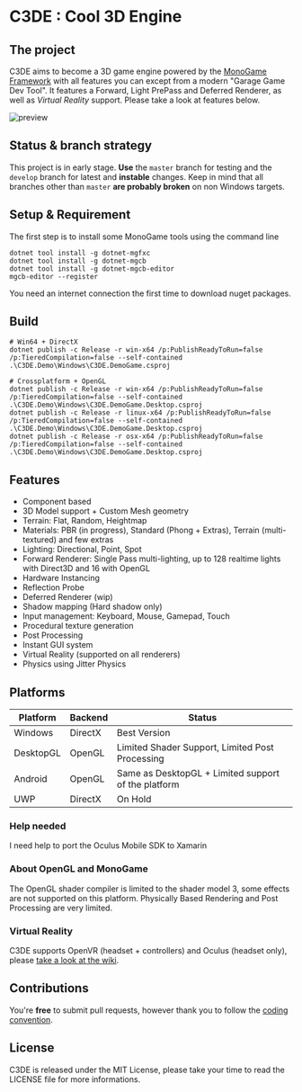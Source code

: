 # C3DE : Cool 3D Engine

## The project
C3DE aims to become a 3D game engine powered by the [MonoGame Framework](https://github.com/MonoGame/MonoGame) with all features you can except from a modern "Garage Game Dev Tool". It features a Forward, Light PrePass and Deferred Renderer, as well as *Virtual Reality* support. Please take a look at features below.

![preview](http://78.media.tumblr.com/9a7fd3f3dd743e8d32c8f4e1f98ffe79/tumblr_p26hge9n4w1s15knro2_1280.jpg)

## Status & branch strategy
This project is in early stage. **Use** the `master` branch for testing and the `develop` branch for latest and **instable** changes. Keep in mind that all branches other than `master` **are probably broken** on non Windows targets.

## Setup & Requirement
The first step is to install some MonoGame tools using the command line
```
dotnet tool install -g dotnet-mgfxc
dotnet tool install -g dotnet-mgcb
dotnet tool install -g dotnet-mgcb-editor
mgcb-editor --register
```

You need an internet connection the first time to download nuget packages.

## Build
```
# Win64 + DirectX
dotnet publish -c Release -r win-x64 /p:PublishReadyToRun=false /p:TieredCompilation=false --self-contained .\C3DE.Demo\Windows\C3DE.DemoGame.csproj

# Crossplatform + OpenGL
dotnet publish -c Release -r win-x64 /p:PublishReadyToRun=false /p:TieredCompilation=false --self-contained .\C3DE.Demo\Windows\C3DE.DemoGame.Desktop.csproj
dotnet publish -c Release -r linux-x64 /p:PublishReadyToRun=false /p:TieredCompilation=false --self-contained .\C3DE.Demo\Windows\C3DE.DemoGame.Desktop.csproj
dotnet publish -c Release -r osx-x64 /p:PublishReadyToRun=false /p:TieredCompilation=false --self-contained .\C3DE.Demo\Windows\C3DE.DemoGame.Desktop.csproj
```

## Features
- Component based
- 3D Model support + Custom Mesh geometry
- Terrain: Flat, Random, Heightmap
- Materials: PBR (in progress), Standard (Phong + Extras), Terrain (multi-textured) and few extras
- Lighting: Directional, Point, Spot
- Forward Renderer: Single Pass multi-lighting, up to 128 realtime lights with Direct3D and 16 with OpenGL
- Hardware Instancing
- Reflection Probe
- Deferred Renderer (wip)
- Shadow mapping (Hard shadow only)
- Input management: Keyboard, Mouse, Gamepad, Touch
- Procedural texture generation
- Post Processing
- Instant GUI system
- Virtual Reality (supported on all renderers)
- Physics using Jitter Physics

## Platforms
| Platform  | Backend | Status |
|-----------|---------|--------|
| Windows   | DirectX | Best Version |
| DesktopGL | OpenGL  | Limited Shader Support, Limited Post Processing |
| Android   | OpenGL  | Same as DesktopGL + Limited support of the platform |
| UWP       | DirectX | On Hold |

### Help needed
I need help to port the Oculus Mobile SDK to Xamarin

### About OpenGL and MonoGame
The OpenGL shader compiler is limited to the shader model 3, some effects are not supported on this platform. 
Physically Based Rendering and Post Processing are very limited.

### Virtual Reality
C3DE supports OpenVR (headset + controllers) and Oculus (headset only), please [take a look at the wiki](https://github.com/demonixis/C3DE/wiki/Virtual-Reality).

## Contributions
You're **free** to submit pull requests, however thank you to follow the [coding convention](https://msdn.microsoft.com/en-US/library/ff926074.aspx). 

## License
C3DE is released under the MIT License, please take your time to read the LICENSE file for more informations.